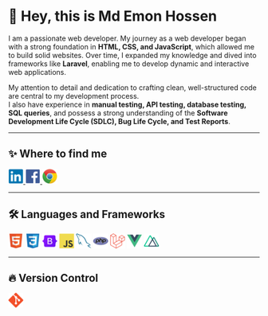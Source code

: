# 👋 Hey, this is Md Emon Hossen

I am a passionate web developer. My journey as a web developer began with a strong foundation in **HTML, CSS, and JavaScript**, which allowed me to build solid websites. Over time, I expanded my knowledge and dived into frameworks like **Laravel**, enabling me to develop dynamic and interactive web applications.

My attention to detail and dedication to crafting clean, well-structured code are central to my development process.  
I also have experience in **manual testing, API testing, database testing, SQL queries**, and possess a strong understanding of the **Software Development Life Cycle (SDLC), Bug Life Cycle, and Test Reports**.

---
## ✨ Where to find me  
<a href="https://www.linkedin.com/in/md-xhamed-emon-09a82a1b8" target="_blank">
  <img src="https://raw.githubusercontent.com/devicons/devicon/master/icons/linkedin/linkedin-original.svg" alt="LinkedIn" width="30" height="30"/>
</a>

<a href="https://www.facebook.com/ayon.emon.16/" target="_blank">
  <img src="https://raw.githubusercontent.com/devicons/devicon/master/icons/facebook/facebook-original.svg" alt="Facebook" width="30" height="30"/>
</a>

<a href="https://mdemonhossen.vercel.app/" target="_blank">
  <img src="https://raw.githubusercontent.com/devicons/devicon/master/icons/chrome/chrome-original.svg" alt="Website" width="30" height="30"/>
</a>

---

## 🛠 Languages and Frameworks
<p align="left">
  <img src="https://raw.githubusercontent.com/devicons/devicon/master/icons/html5/html5-original.svg" alt="HTML" width="30" height="30"/>
  <img src="https://raw.githubusercontent.com/devicons/devicon/master/icons/css3/css3-original.svg" alt="CSS" width="30" height="30"/>
  <img src="https://raw.githubusercontent.com/devicons/devicon/master/icons/bootstrap/bootstrap-original.svg" alt="Bootstrap" width="30" height="30"/>
  <img src="https://raw.githubusercontent.com/devicons/devicon/master/icons/javascript/javascript-original.svg" alt="Javascript" width="30" height="30"/>
  <img src="https://raw.githubusercontent.com/devicons/devicon/master/icons/mysql/mysql-original.svg" alt="MySQL" width="30" height="30"/>
  <img src="https://raw.githubusercontent.com/devicons/devicon/master/icons/php/php-original.svg" alt="PHP" width="30" height="30"/>
  <img src="https://raw.githubusercontent.com/devicons/devicon/master/icons/laravel/laravel-original.svg" alt="Laravel" width="30" height="30"/>
  <img src="https://raw.githubusercontent.com/devicons/devicon/master/icons/vuejs/vuejs-original.svg" alt="Vue.js" width="30" height="30"/>
  <img src="https://raw.githubusercontent.com/devicons/devicon/master/icons/nuxtjs/nuxtjs-original.svg" alt="Nuxt.js" width="30" height="30"/>
</p>


---
## 🔥 Version Control
<p align="left">
  <img src="https://raw.githubusercontent.com/devicons/devicon/master/icons/git/git-original.svg" alt="Git" width="30" height="30"/>
</p>

